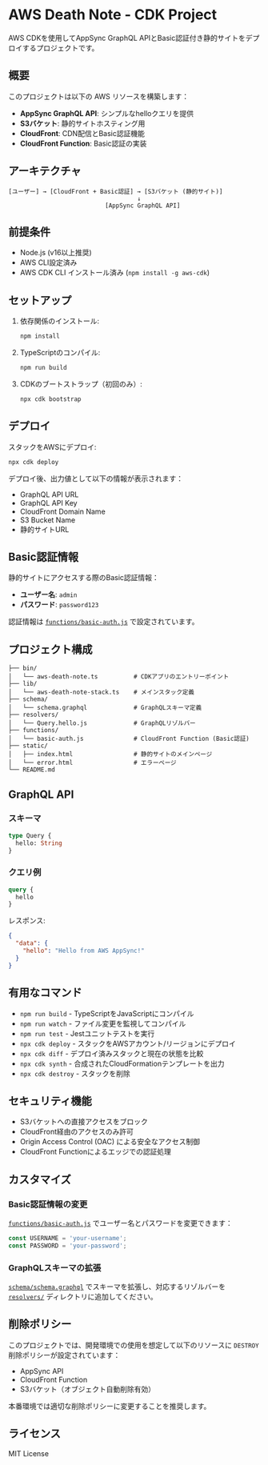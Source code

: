# AWS Death Note - CDK Project

AWS CDKを使用してAppSync GraphQL APIとBasic認証付き静的サイトをデプロイするプロジェクトです。

## 概要

このプロジェクトは以下の AWS リソースを構築します：

- **AppSync GraphQL API**: シンプルなhelloクエリを提供
- **S3バケット**: 静的サイトホスティング用
- **CloudFront**: CDN配信とBasic認証機能
- **CloudFront Function**: Basic認証の実装

## アーキテクチャ

```
[ユーザー] → [CloudFront + Basic認証] → [S3バケット (静的サイト)]
                                    ↓
                           [AppSync GraphQL API]
```

## 前提条件

- Node.js (v16以上推奨)
- AWS CLI設定済み
- AWS CDK CLI インストール済み (`npm install -g aws-cdk`)

## セットアップ

1. 依存関係のインストール:
   ```bash
   npm install
   ```

2. TypeScriptのコンパイル:
   ```bash
   npm run build
   ```

3. CDKのブートストラップ（初回のみ）:
   ```bash
   npx cdk bootstrap
   ```

## デプロイ

スタックをAWSにデプロイ:
```bash
npx cdk deploy
```

デプロイ後、出力値として以下の情報が表示されます：
- GraphQL API URL
- GraphQL API Key
- CloudFront Domain Name
- S3 Bucket Name
- 静的サイトURL

## Basic認証情報

静的サイトにアクセスする際のBasic認証情報：
- **ユーザー名**: `admin`
- **パスワード**: `password123`

認証情報は [`functions/basic-auth.js`](functions/basic-auth.js) で設定されています。

## プロジェクト構成

```
├── bin/
│   └── aws-death-note.ts          # CDKアプリのエントリーポイント
├── lib/
│   └── aws-death-note-stack.ts    # メインスタック定義
├── schema/
│   └── schema.graphql             # GraphQLスキーマ定義
├── resolvers/
│   └── Query.hello.js             # GraphQLリゾルバー
├── functions/
│   └── basic-auth.js              # CloudFront Function (Basic認証)
├── static/
│   ├── index.html                 # 静的サイトのメインページ
│   └── error.html                 # エラーページ
└── README.md
```

## GraphQL API

### スキーマ
```graphql
type Query {
  hello: String
}
```

### クエリ例
```graphql
query {
  hello
}
```

レスポンス:
```json
{
  "data": {
    "hello": "Hello from AWS AppSync!"
  }
}
```

## 有用なコマンド

- `npm run build` - TypeScriptをJavaScriptにコンパイル
- `npm run watch` - ファイル変更を監視してコンパイル
- `npm run test` - Jestユニットテストを実行
- `npx cdk deploy` - スタックをAWSアカウント/リージョンにデプロイ
- `npx cdk diff` - デプロイ済みスタックと現在の状態を比較
- `npx cdk synth` - 合成されたCloudFormationテンプレートを出力
- `npx cdk destroy` - スタックを削除

## セキュリティ機能

- S3バケットへの直接アクセスをブロック
- CloudFront経由のアクセスのみ許可
- Origin Access Control (OAC) による安全なアクセス制御
- CloudFront Functionによるエッジでの認証処理

## カスタマイズ

### Basic認証情報の変更
[`functions/basic-auth.js`](functions/basic-auth.js:5-6) でユーザー名とパスワードを変更できます：

```javascript
const USERNAME = 'your-username';
const PASSWORD = 'your-password';
```

### GraphQLスキーマの拡張
[`schema/schema.graphql`](schema/schema.graphql) でスキーマを拡張し、対応するリゾルバーを [`resolvers/`](resolvers/) ディレクトリに追加してください。

## 削除ポリシー

このプロジェクトでは、開発環境での使用を想定して以下のリソースに `DESTROY` 削除ポリシーが設定されています：
- AppSync API
- CloudFront Function
- S3バケット（オブジェクト自動削除有効）

本番環境では適切な削除ポリシーに変更することを推奨します。

## ライセンス

MIT License
